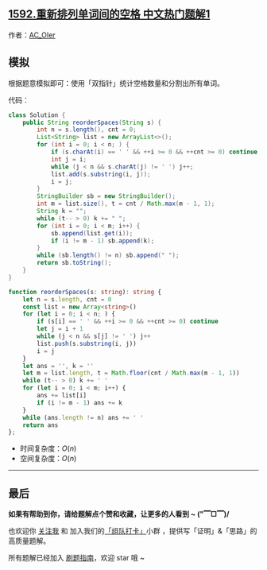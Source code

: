 ## [1592.重新排列单词间的空格 中文热门题解1](https://leetcode.cn/problems/rearrange-spaces-between-words/solutions/100000/by-ac_oier-0f5h)

作者：[AC_OIer](https://leetcode.cn/u/AC_OIer)
## 模拟

根据题意模拟即可：使用「双指针」统计空格数量和分割出所有单词。

代码：
```Java []
class Solution {
    public String reorderSpaces(String s) {
        int n = s.length(), cnt = 0;
        List<String> list = new ArrayList<>();
        for (int i = 0; i < n; ) {
            if (s.charAt(i) == ' ' && ++i >= 0 && ++cnt >= 0) continue;
            int j = i;
            while (j < n && s.charAt(j) != ' ') j++;
            list.add(s.substring(i, j));
            i = j;
        }
        StringBuilder sb = new StringBuilder();
        int m = list.size(), t = cnt / Math.max(m - 1, 1);
        String k = "";
        while (t-- > 0) k += " ";
        for (int i = 0; i < m; i++) {
            sb.append(list.get(i));
            if (i != m - 1) sb.append(k);
        }
        while (sb.length() != n) sb.append(" ");
        return sb.toString();
    }
}
```
```TypeScript []
function reorderSpaces(s: string): string {
    let n = s.length, cnt = 0
    const list = new Array<string>()
    for (let i = 0; i < n; ) {
        if (s[i] == ' ' && ++i >= 0 && ++cnt >= 0) continue
        let j = i + 1
        while (j < n && s[j] != ' ') j++
        list.push(s.substring(i, j))
        i = j
    }
    let ans = '', k = ''
    let m = list.length, t = Math.floor(cnt / Math.max(m - 1, 1))
    while (t-- > 0) k += ' '
    for (let i = 0; i < m; i++) {
        ans += list[i]
        if (i != m - 1) ans += k
    }
    while (ans.length != n) ans += ' '
    return ans
};
```
* 时间复杂度：$O(n)$
* 空间复杂度：$O(n)$

---

## 最后

**如果有帮助到你，请给题解点个赞和收藏，让更多的人看到 ~ ("▔□▔)/**

也欢迎你 [关注我](https://oscimg.oschina.net/oscnet/up-19688dc1af05cf8bdea43b2a863038ab9e5.png) 和 加入我们的[「组队打卡」](https://leetcode-cn.com/u/ac_oier/)小群 ，提供写「证明」&「思路」的高质量题解。

所有题解已经加入 [刷题指南](https://github.com/SharingSource/LogicStack-LeetCode/wiki)，欢迎 star 哦 ~